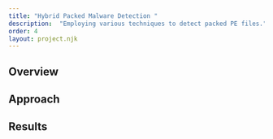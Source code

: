 ```yaml
---
title: "Hybrid Packed Malware Detection " 
description:  "Employing various techniques to detect packed PE files."
order: 4
layout: project.njk
---
```


## Overview

## Approach

## Results
